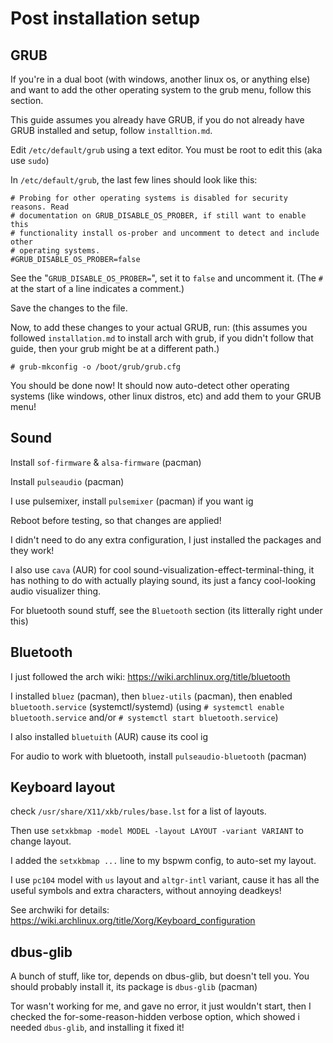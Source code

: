 # Post installation setup

## GRUB

If you're in a dual boot (with windows, another linux os, or anything else) and want to add the other operating system to the grub menu, follow this section.

This guide assumes you already have GRUB, if you do not already have GRUB installed and setup, follow `installtion.md`.

Edit `/etc/default/grub` using a text editor. You must be root to edit this (aka use `sudo`)

In `/etc/default/grub`, the last few lines should look like this:
```
# Probing for other operating systems is disabled for security reasons. Read
# documentation on GRUB_DISABLE_OS_PROBER, if still want to enable this
# functionality install os-prober and uncomment to detect and include other
# operating systems.
#GRUB_DISABLE_OS_PROBER=false
```

See the "`GRUB_DISABLE_OS_PROBER=`", set it to `false` and uncomment it. (The `#` at the start of a line indicates a comment.)

Save the changes to the file.

Now, to add these changes to your actual GRUB, run:
(this assumes you followed `installation.md` to install arch with grub, if you didn't follow that guide, then your grub might be at a different path.)
```
# grub-mkconfig -o /boot/grub/grub.cfg
```

You should be done now! It should now auto-detect other operating systems (like windows, other linux distros, etc) and add them to your GRUB menu!

## Sound

Install `sof-firmware` & `alsa-firmware` (pacman)

Install `pulseaudio` (pacman)

I use pulsemixer, install `pulsemixer` (pacman) if you want ig

Reboot before testing, so that changes are applied!

I didn't need to do any extra configuration, I just installed the packages and they work!

I also use `cava` (AUR) for cool sound-visualization-effect-terminal-thing, it has nothing to do with actually playing sound, its just a fancy cool-looking audio visualizer thing.

For bluetooth sound stuff, see the `Bluetooth` section (its litterally right under this)

## Bluetooth

I just followed the arch wiki: https://wiki.archlinux.org/title/bluetooth

I installed `bluez` (pacman), then `bluez-utils` (pacman), then enabled `bluetooth.service` (systemctl/systemd) (using `# systemctl enable bluetooth.service` and/or `# systemctl start bluetooth.service`)

I also installed `bluetuith` (AUR) cause its cool ig

For audio to work with bluetooth, install `pulseaudio-bluetooth` (pacman)

## Keyboard layout

check `/usr/share/X11/xkb/rules/base.lst` for a list of layouts.

Then use `setxkbmap -model MODEL -layout LAYOUT -variant VARIANT` to change layout.

I added the `setxkbmap ...` line to my bspwm config, to auto-set my layout.

I use `pc104` model with `us` layout and `altgr-intl` variant, cause it has all the useful symbols and extra characters, without annoying deadkeys!

See archwiki for details: https://wiki.archlinux.org/title/Xorg/Keyboard_configuration

## dbus-glib

A bunch of stuff, like tor, depends on dbus-glib, but doesn't tell you. You should probably install it, its package is `dbus-glib` (pacman)

Tor wasn't working for me, and gave no error, it just wouldn't start, then I checked the for-some-reason-hidden verbose option, which showed i needed `dbus-glib`, and installing it fixed it!
